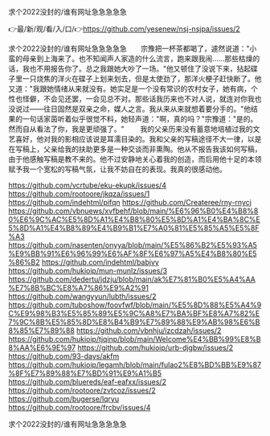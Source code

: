 求个2022没封的/谁有网址急急急急急

👉最/新/观/看/入/口/👉https://github.com/yesenew/nsj-nsjpa/issues/2

求个2022没封的/谁有网址急急急急急　　宗豫把一杯茶都喝了，遽然说道："小蛮的母亲到上海来了。也不知闻声人家造的什么流言，跑来跟我闹……那些枯燥的话，我也不用报告你了。总之我跟她大吵了一场。"他又顿住了没说下来，拈起碟子里一只烧焦的洋火在碟子上划来划去，但是太使劲了，那洋火梗子赶快断了。他又道："我跟她情绪从来就没有。她实足是一个没有常识的农村女子，她有病，个性也怪僻，不会见还罢，一会见总不对。那些话我历来也不对人说，就连对你我也没说过——往日固然是双亲之命，媒人之言。我从来从来就想着要分手的。"他结果的一句话家茵听着似乎很觉不料，她轻声道："啊，真的吗？"宗豫道："是的。然而自从看法了你，我是更顽强了。"
　　我的父亲历来没有蓄意地培植过我的文艺喜好，他对我的影相应该说是耳濡目染的。我和父亲的写稿途径不大一律，以是在写稿上，父亲给我的扶助更多是一种交谈而非熏陶。他从不报告我该如何写稿，由于他感触写稿是教不来的。他不过安静地关心着我的创造，而后用他十足的本领赋予我一个宽松的写稿气氛，让我不妨自在的表现。我真的很感动他。


https://github.com/vcrtube/eku-ekupk/issues/4
https://github.com/rootoore/jkqza/issues/1
https://github.com/indehtml/pifqn
https://github.com/Createree/rny-rnycj
https://github.com/vbnuews/xvfbehf/blob/main/%E6%96%B0%E4%B8%80%E6%9C%AC%E5%8D%A1%E4%B8%80%E5%8D%A1%E4%BA%8C%E5%8D%A1%E4%B8%89%E4%B9%B1%E7%A0%81%E5%85%A5%E5%8F%A3
https://github.com/nasenten/onyya/blob/main/%E5%86%B2%E5%93%A5%E9%BB%91%E6%96%99%E6%AF%8F%E6%97%A5%E4%B8%80%E5%86%B2
https://github.com/indehtml/babjvy
https://github.com/hukioip/mun-munlz/issues/3
https://github.com/dedertu/jdzju/blob/main/ak%E7%81%B0%E5%A4%AA%E7%8B%BC%E8%A7%86%E9%A2%91
https://github.com/wangyyun/lubth/issues/2
https://github.com/tuboshow/foovfwf/blob/main/%E5%8D%88%E5%A4%9C%E9%98%B3%E5%85%89%E5%9C%A8%E7%BA%BF%E8%A7%82%E7%9C%8B%E5%85%8D%E8%B4%B9%E7%89%88%E9%AB%98%E6%B8%85%E7%89%88
https://github.com/vbnhju/izcdzah/issues/2
https://github.com/hukioip/tjqinp/blob/main/Welcome%E4%BB%99%E8%B8%AA%E6%9E%97
https://github.com/hukioip/urb-djgbw/issues/2
https://github.com/93-days/akfm
https://github.com/hukioip/legamh/blob/main/fulao2%E8%BD%BB%E9%87%8F%E7%89%88%E7%BD%91%E9%A1%B5
https://github.com/bluereds/eaf-eafxx/issues/2
https://github.com/rootoore/zvtcoz/issues/2
https://github.com/bugerse/lqryu
https://github.com/rootoore/frcbv/issues/4

求个2022没封的/谁有网址急急急急急
